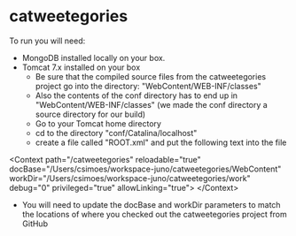 catweetegories
==============



To run you will need:
- MongoDB installed locally on your box.
- Tomcat 7.x installed on your box
   - Be sure that the compiled source files from the catweetegories project go into the directory: "WebContent/WEB-INF/classes"
   - Also the contents of the conf directory has to end up in "WebContent/WEB-INF/classes" (we made the conf directory a source directory for our build)
   - Go to your Tomcat home directory
   - cd to the directory "conf/Catalina/localhost"
   - create a file called "ROOT.xml" and put the following text into the file 

&lt;Context path="/catweetegories" reloadable="true"  
         docBase="/Users/csimoes/workspace-juno/catweetegories/WebContent" 
         workDir="/Users/csimoes/workspace-juno/catweetegories/work" 
         debug="0" 
         privileged="true" 
         allowLinking="true"&gt;
&lt;/Context&gt;
   - You will need to update the docBase and workDir parameters to match the locations of where you checked out the catweetegories project from GitHub 
